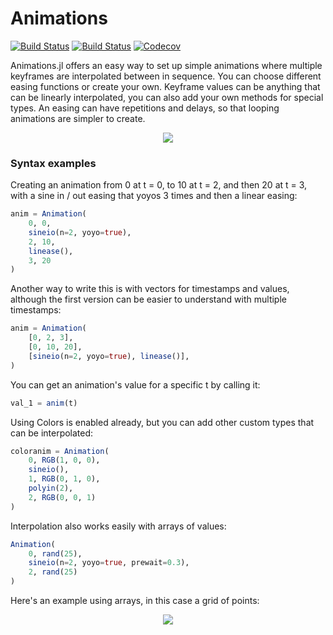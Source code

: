 # Animations

[![Build Status](https://travis-ci.com/jkrumbiegel/Animations.jl.svg?branch=master)](https://travis-ci.com/jkrumbiegel/Animations.jl)
[![Build Status](https://ci.appveyor.com/api/projects/status/github/jkrumbiegel/Animations.jl?svg=true)](https://ci.appveyor.com/project/jkrumbiegel/Animations-jl)
[![Codecov](https://codecov.io/gh/jkrumbiegel/Animations.jl/branch/master/graph/badge.svg)](https://codecov.io/gh/jkrumbiegel/Animations.jl)

Animations.jl offers an easy way to set up simple animations where multiple keyframes
are interpolated between in sequence. You can choose different easing functions or
create your own. Keyframe values can be anything that can be linearly interpolated, you
can also add your own methods for special types. An easing can have repetitions and
delays, so that looping animations are simpler to create.

<p align="center">
    <img src="https://raw.githubusercontent.com/jkrumbiegel/Animations.jl/master/misc/example.gif">
</p>

### Syntax examples

Creating an animation from 0 at t = 0, to 10 at t = 2, and then 20 at t = 3,
with a sine in / out easing that yoyos 3 times and then a linear easing:

```julia
anim = Animation(
    0, 0,
    sineio(n=2, yoyo=true),
    2, 10,
    linease(),
    3, 20
)
```

Another way to write this is with vectors for timestamps and values, although the
first version can be easier to understand with multiple timestamps:

```julia
anim = Animation(
    [0, 2, 3],
    [0, 10, 20],
    [sineio(n=2, yoyo=true), linease()],
)
```

You can get an animation's value for a specific t by calling it:

```julia
val_1 = anim(t)
```

Using Colors is enabled already, but you can add other custom types that can be interpolated:

```julia
coloranim = Animation(
    0, RGB(1, 0, 0),
    sineio(),
    1, RGB(0, 1, 0),
    polyin(2),
    2, RGB(0, 0, 1)
)

```

Interpolation also works easily with arrays of values:

```julia
Animation(
    0, rand(25),
    sineio(n=2, yoyo=true, prewait=0.3),
    2, rand(25)
)
```

Here's an example using arrays, in this case a grid of points:

<p align="center">
    <img src="https://raw.githubusercontent.com/jkrumbiegel/Animations.jl/master/misc/example_array.gif">
</p>
